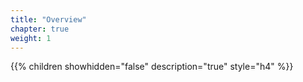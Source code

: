 ```yaml
---
title: "Overview"
chapter: true
weight: 1
---
```

{{% children showhidden="false" description="true" style="h4" %}}